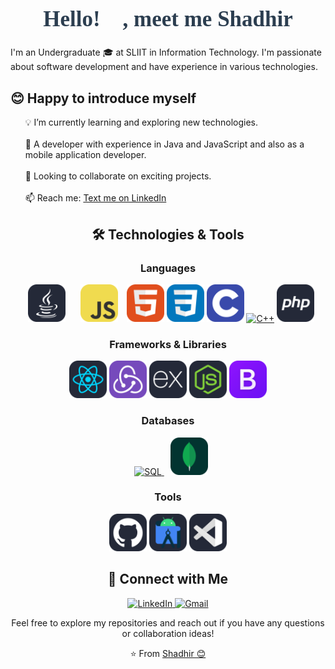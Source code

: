 <div align="center">
  <h1 style="font-family: 'Times New Roman', Times, serif; font-size: 2.5em; color: #2c3e50;">Hello! 👋, meet me Shadhir </h1>
  <div align="left">
  <p>I'm an Undergraduate 🎓 at SLIIT in Information Technology. I'm passionate about software development and have experience in various technologies.</p>
  </div>
</div>


  <h2>😊 Happy to introduce myself</h2>
  <div align="left">
  <ul style="list-style-type:none;">
    <li>💡 I’m currently learning and exploring new technologies.</li>
    <br>
    <li>💼 A developer with experience in Java and JavaScript and also as a mobile application developer.</li>
    <br>
    <li>👯 Looking to collaborate on exciting projects.</li>
    <br>
    <li>📫 Reach me: <a href="https://www.linkedin.com/in/shadhir-fawz-30739730a/">Text me on LinkedIn</a></li>
  </ul>
</div>

<div align="center">
  <h2>🛠️ Technologies & Tools</h2>

  <h3>Languages</h3>
  <p>
    <a href="https://www.java.com" style="margin: 0 10px;"><img src="https://raw.githubusercontent.com/tandpfun/skill-icons/main/icons/Java-Dark.svg" alt="Java" width="60" height="60"/></a>
    <t></t>
    <a href="https://www.javascript.com" style="margin: 0 10px;"><img src="https://raw.githubusercontent.com/tandpfun/skill-icons/main/icons/JavaScript.svg" alt="JavaScript" width="60" height="60"/></a>
    <a href="https://developer.mozilla.org/en-US/docs/Web/HTML style="margin: 0 10px;"><img src="https://raw.githubusercontent.com/tandpfun/skill-icons/main/icons/HTML.svg" alt="HTML5" width="60" height="60"/></a>
    <a href="https://developer.mozilla.org/en-US/docs/Web/CSS style="margin: 0 10px;"><img src="https://raw.githubusercontent.com/tandpfun/skill-icons/main/icons/CSS.svg" alt="CSS3" width="60" height="60"/></a>
    <a href="https://www.iso.org/standard/74528.html style="margin: 0 10px;"><img src="https://raw.githubusercontent.com/tandpfun/skill-icons/main/icons/C.svg" alt="C" width="60" height="60"/></a>
    <a href="http://www.stroustrup.com/C++.html style="margin: 0 10px;"><img src="https://raw.githubusercontent.com/isocpp/logos/master/cpp_logo.png" alt="C++" width="60" height="60"/></a>
    <a href="https://www.php.net/ style="margin: 0 10px;"><img src="https://raw.githubusercontent.com/tandpfun/skill-icons/main/icons/PHP-Dark.svg" alt="PHP" width="60" height="60"/></a>
</a>

</a>

  </p>

  <h3>Frameworks & Libraries</h3>
  <p>
    <a href="https://reactjs.org"><img src="https://raw.githubusercontent.com/tandpfun/skill-icons/main/icons/React-Dark.svg" alt="React" width="60" height="60"/></a>
    <a href="https://redux.js.org"><img src="https://raw.githubusercontent.com/tandpfun/skill-icons/main/icons/Redux.svg" alt="Redux" width="60" height="60"/></a>
    <a href="https://expressjs.com"><img src="https://raw.githubusercontent.com/tandpfun/skill-icons/main/icons/ExpressJS-Dark.svg" alt="Express.js" width="60" height="60"/></a>
    <a href="https://nodejs.org/en"><img src="https://raw.githubusercontent.com/tandpfun/skill-icons/main/icons/NodeJS-Dark.svg" alt="Node.js" width="60" height="60"/></a>
    <a href="https://getbootstrap.com"><img src="https://raw.githubusercontent.com/tandpfun/skill-icons/main/icons/Bootstrap.svg" alt="Bootstrap" width="60" height="60"/>
</a>

  </p>

  <h3>Databases</h3>
  <p>
    <a href="https://www.mysql.com" style="margin: 0 10px;"><img src="https://cdn.jsdelivr.net/gh/devicons/devicon/icons/mysql/mysql-original-wordmark.svg" alt="SQL" width="60" height="60"/>
    <a href="https://www.mongodb.com/"><img src="https://raw.githubusercontent.com/tandpfun/skill-icons/main/icons/MongoDB.svg" alt="MongoDB" width="60" height="60"/></a>
  </p>

  <h3>Tools</h3>
  <p>
    <a href="https://github.com/ShadhirFawz"><img src="https://raw.githubusercontent.com/tandpfun/skill-icons/main/icons/Github-Dark.svg" alt="GitHub" width="60" height="60"/></a>
    <a href="https://developer.android.com/studio"><img src="https://raw.githubusercontent.com/tandpfun/skill-icons/main/icons/AndroidStudio-Dark.svg" alt="Android Studio" width="60" height="60"/></a>
    <a href="https://code.visualstudio.com/"><img src="https://raw.githubusercontent.com/tandpfun/skill-icons/main/icons/VSCode-Dark.svg" alt="Visual Studio" width="60" height="60"/></a>
  </p>
</div>

<div align="center">
  <h2>🔗 Connect with Me</h2>
  <p>
    <a href="https://www.linkedin.com/in/shadhir-fawz-30739730a/">
      <img src="https://img.shields.io/badge/LinkedIn-0077B5?style=for-the-badge&logo=linkedin&logoColor=white" alt="LinkedIn"/>
    </a>
     <a href="mailto:shadhirfawz19@gmail.com">
      <img src="https://img.shields.io/badge/Gmail-D14836?style=for-the-badge&logo=gmail&logoColor=white" alt="Gmail"/>
    </a>
  </p>
</div>

<div align="center">
  <p>Feel free to explore my repositories and reach out if you have any questions or collaboration ideas!</p>
  <p>⭐️ From <a href="https://github.com/ShadhirFawz">Shadhir 😊</a></p>
</div>

<!--
<div align="center">
  <h2>📝 Featured Projects</h2>
  <ul style="list-style-type:none;">
    <li><a href="https://github.com/your-github-username/project-1">Project 1</a>: Brief description of Project 1.</li>
    <li><a href="https://github.com/your-github-username/project-2">Project 2</a>: Brief description of Project 2.</li>
    <li><a href="https://github.com/your-github-username/project-3">Project 3</a>: Brief description of Project 3.</li>
  </ul>
</div>
--


